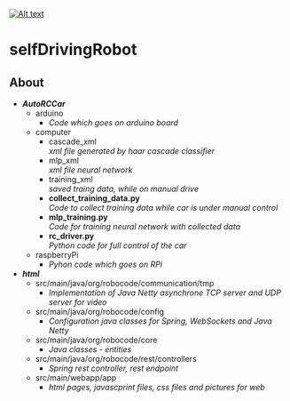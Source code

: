 [![Alt text](https://img.youtube.com/vi/W2hugeCLAKI/0.jpg)](https://www.youtube.com/watch?v=W2hugeCLAKI)

# selfDrivingRobot

## About

* _**AutoRCCar**_
	* arduino
		* _Code which goes on arduino board_
	* computer
		* cascade_xml <br />
			_xml file generated by haar cascade classifier_
		* mlp_xml <br />
			_xml file neural network_
		* training_xml <br />
			_saved traing data, while on manual drive_
		* **collect_training_data.py** <br />
			_Code to collect training data while car is under manual control_
		* **mlp_training.py** <br />
			_Code for training neural network with collected data_
		* **rc_driver.py** <br />
			_Python code for full control of the car_
	* raspberryPi
		* _Pyhon code which goes on RPi_
* _**html**_
	* src/main/java/org/robocode/communication/tmp
		* _Implementation of Java Netty asynchrone TCP server and UDP server for video_
	* src/main/java/org/robocode/config
		* _Configuration java classes for Spring, WebSockets and Java Netty_
	* src/main/java/org/robocode/core
		* _Java classes - entities_
	* src/main/java/org/robocode/rest/controllers
		* _Spring rest controller, rest endpoint_
	* src/main/webapp/app
		* _html pages, javascprint files, css files and pictures for web_
